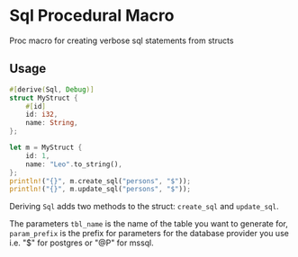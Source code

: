 # Sql Procedural Macro

Proc macro for creating verbose sql statements from structs

## Usage

```rust
#[derive(Sql, Debug)]
struct MyStruct {
    #[id]
    id: i32,
    name: String,
};

let m = MyStruct {
    id: 1,
    name: "Leo".to_string(),
};
println!("{}", m.create_sql("persons", "$"));
println!("{}", m.update_sql("persons", "$"));
```

Deriving `Sql` adds two methods to the struct: `create_sql` and `update_sql`.

The parameters `tbl_name` is the name of the table you want to generate for,
`param_prefix` is the prefix for parameters for the database provider you use
i.e. "$" for postgres or "@P" for mssql.